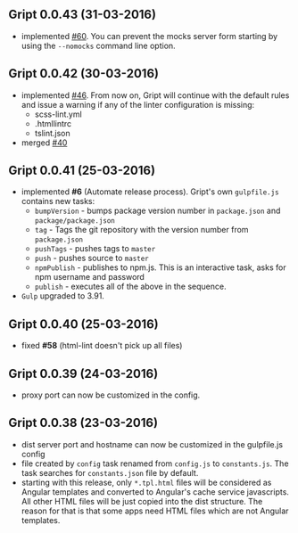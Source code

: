 ## Gript 0.0.43 (31-03-2016)

 - implemented [#60](https://github.com/Nykredit/gript/issues/60). You can prevent the mocks server form starting by using the `--nomocks` command line option.

## Gript 0.0.42 (30-03-2016)

 - implemented [#46](https://github.com/Nykredit/gript/issues/46). From now on, Gript will continue with the default rules and issue a warning if any of the linter configuration is missing:
    - scss-lint.yml
    - .htmllintrc
    - tslint.json
 - merged [#40](https://github.com/Nykredit/gript/pull/40)
 
## Gript 0.0.41 (25-03-2016)

 - implemented **#6** (Automate release process). Gript's own `gulpfile.js` contains new tasks:
 	- `bumpVersion` - bumps package version number in `package.json` and `package/package.json`
 	- `tag` - Tags the git repository with the version number from `package.json`
 	- `pushTags` - pushes tags to `master`
 	- `push` - pushes source to `master`
 	- `npmPublish` - publishes to npm.js. This is an interactive task, asks for npm username and password
 	- `publish` - executes all of the above in the sequence.
 - `Gulp` upgraded to 3.91.
 
## Gript 0.0.40 (25-03-2016)

 - fixed **#58** (html-lint doesn't pick up all files)

## Gript 0.0.39 (24-03-2016)

 - proxy port can now be customized in the config.

## Gript 0.0.38 (23-03-2016)

 - dist server port and hostname can now be customized in the gulpfile.js config
 - file created by `config` task renamed from `config.js` to `constants.js`. The task searches for `constants.json` file by default.
 - starting with this release, only `*.tpl.html` files will be considered as Angular templates and converted to Angular's cache service javascripts. All other HTML files will be just copied into the dist structure. The reason for that is that some apps need HTML files which are not Angular templates.
